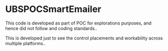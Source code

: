 # UBSPOCSmartEmailer


This code is developed as part of POC for explorations purposes, and hence did not follow and coding standards..

This is developed just to see the control placements and workability across multiple platforms..
